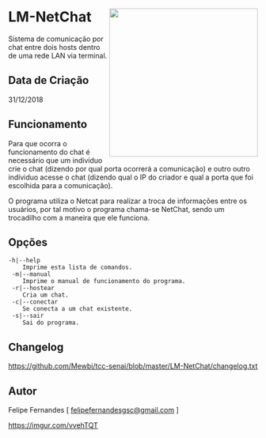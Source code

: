 # LM-NetChat <img src='https://i.imgur.com/NNfTFYP.png' align='right' height='300'>
Sistema de comunicação por chat entre dois hosts dentro de uma rede LAN via terminal.

## Data de Criação
31/12/2018

## Funcionamento
Para que ocorra o funcionamento do chat é necessário que um indivíduo crie o chat (dizendo 
por qual porta ocorrerá a comunicação) e outro outro indíviduo acesse o chat (dizendo qual 
o IP do criador e qual a porta que foi escolhida para a comunicação).
   
O programa utiliza o Netcat para realizar a troca de informações entre os usuários, por tal 
motivo o programa chama-se NetChat, sendo um trocadilho com a maneira que ele funciona.

## Opções
```
-h|--help
    Imprime esta lista de comandos.
 -m|--manual
    Imprime o manual de funcionamento do programa.
 -r|--hostear
    Cria um chat.
 -c|--conectar
    Se conecta a um chat existente.
 -s|--sair
    Sai do programa.
```

## Changelog
https://github.com/Mewbi/tcc-senai/blob/master/LM-NetChat/changelog.txt

## Autor
Felipe Fernandes [ felipefernandesgsc@gmail.com ]

https://imgur.com/vvehTQT
